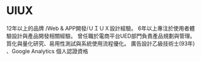 # UIUX
12年以上的品牌 /Web &amp; APP開發/ＵＩＵＸ設計經驗。
6年以上專注於使用者體驗設計與產品開發相關經驗。 
曾任職於電商平台UED部門負責產品規劃與管理。 
質化與量化研究、易用性測試與系統使用流程優化。 
廣告設計乙級技術士(93年) 、Google Analytics  個人認證資格
